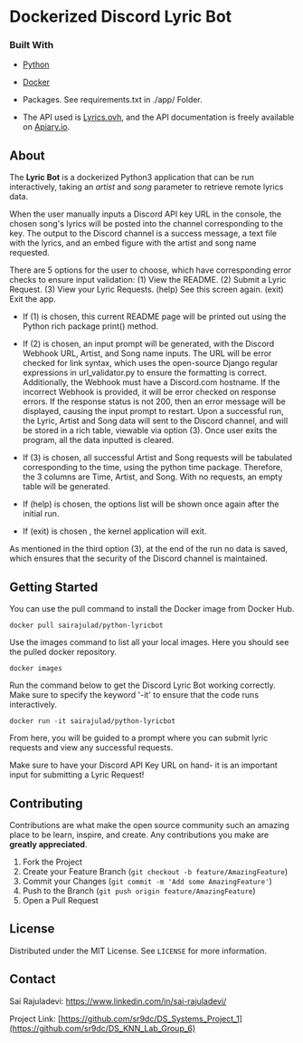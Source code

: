 # Dockerized Discord Lyric Bot
<!--
*** Thanks for checking out my Discord Lyric bot. If you have a suggestion
*** that would make this better, please fork the repo and create a pull request
*** or simply open an issue with the tag "enhancement".
-->

### Built With

* [Python](https://www.python.org/)
* [Docker](https://www.docker.com/)

* Packages. See requirements.txt in ./app/ Folder.

* The API used is [Lyrics.ovh](https://lyrics.ovh/), and the API documentation is freely available on [Apiary.io](http://docs.lyricsovh.apiary.io/). 

<!-- GETTING STARTED -->
## About

The **Lyric Bot** is a dockerized Python3 application that can be run interactively, taking an _artist_ and _song_ parameter to retrieve remote lyrics data. 

When the user manually inputs a Discord API key URL in the console, the chosen song's lyrics will be posted into the channel corresponding to the key. The output to the Discord channel is a success message, a text file with the lyrics, and an embed figure with the artist and song name requested. 

There are 5 options for the user to choose, which have corresponding error checks to ensure input validation:
(1) View the README.
(2) Submit a Lyric Request. 
(3) View your Lyric Requests. 
(help) See this screen again. 
(exit) Exit the app. 

* If (1) is chosen, this current README page will be printed out using the Python rich package print() method. 

* If (2) is chosen, an input prompt will be generated, with the Discord Webhook URL, Artist, and Song name inputs. The URL will be error checked for link syntax, which uses the open-source Django regular expressions in url_validator.py to ensure the formatting is correct. Additionally, the Webhook must have a Discord.com hostname. If the incorrect Webhook is provided, it will be error checked on response errors. If the response status is not 200, then an error message will be displayed, causing the input prompt to restart. Upon a successful run, the Lyric, Artist and Song data will sent to the Discord channel, and will be stored in a rich table, viewable via option (3). Once user exits the program, all the data inputted is cleared. 

* If (3) is chosen, all successful Artist and Song requests will be tabulated corresponding to the time, using the python time package. Therefore, the 3 columns are Time, Artist, and Song. With no requests, an empty table will be generated. 

* If (help) is chosen, the options list will be shown once again after the initial run. 

* If (exit) is chosen , the kernel application will exit. 


As mentioned in the third option (3), at the end of the run no data is saved, which ensures that the security of the Discord channel is maintained. 


<!-- GETTING STARTED -->
## Getting Started

You can use the pull command to install the Docker image from Docker Hub. 
```
docker pull sairajulad/python-lyricbot
```

Use the images command to list all your local images. Here you should see the pulled docker repository. 
```
docker images
```

Run the command below to get the Discord Lyric Bot working correctly. Make sure to specify the keyword '-it' to ensure that the code runs interactively. 
```
docker run -it sairajulad/python-lyricbot
```

From here, you will be guided to a prompt where you can submit lyric requests and view any successful requests.

Make sure to have your Discord API Key URL on hand- it is an important input for submitting a Lyric Request!

<!-- CONTRIBUTING -->
## Contributing

Contributions are what make the open source community such an amazing place to be learn, inspire, and create. Any contributions you make are **greatly appreciated**.

1. Fork the Project
2. Create your Feature Branch (`git checkout -b feature/AmazingFeature`)
3. Commit your Changes (`git commit -m 'Add some AmazingFeature'`)
4. Push to the Branch (`git push origin feature/AmazingFeature`)
5. Open a Pull Request

<!-- LICENSE -->
## License

Distributed under the MIT License. See `LICENSE` for more information.


<!-- CONTACT -->
## Contact

Sai Rajuladevi: https://www.linkedin.com/in/sai-rajuladevi/

Project Link: [https://github.com/sr9dc/DS_Systems_Project_1](https://github.com/sr9dc/DS_KNN_Lab_Group_6)
